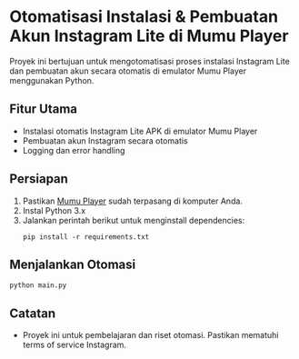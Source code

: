 # Otomatisasi Instalasi & Pembuatan Akun Instagram Lite di Mumu Player

Proyek ini bertujuan untuk mengotomatisasi proses instalasi Instagram Lite dan pembuatan akun secara otomatis di emulator Mumu Player menggunakan Python.

## Fitur Utama
- Instalasi otomatis Instagram Lite APK di emulator Mumu Player
- Pembuatan akun Instagram secara otomatis
- Logging dan error handling

## Persiapan
1. Pastikan [Mumu Player](ldplayer.com) sudah terpasang di komputer Anda.
2. Instal Python 3.x
3. Jalankan perintah berikut untuk menginstall dependencies:
   ```
   pip install -r requirements.txt
   ```

## Menjalankan Otomasi
```
python main.py
```

## Catatan
- Proyek ini untuk pembelajaran dan riset otomasi. Pastikan mematuhi terms of service Instagram.
